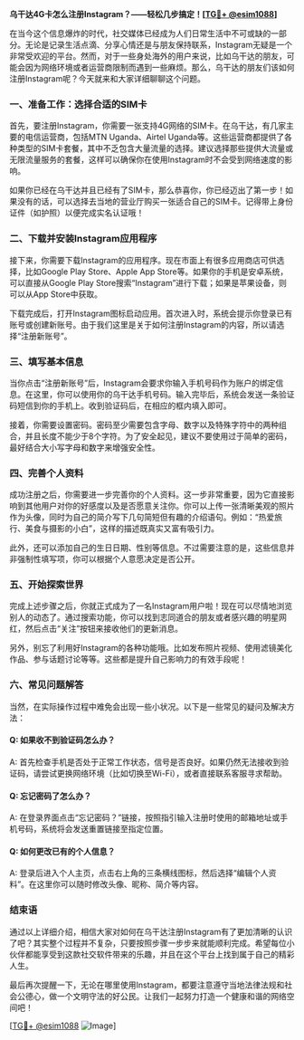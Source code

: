 **乌干达4G卡怎么注册Instagram？——轻松几步搞定！[[TG💪+ @esim1088](https://t.me/s/esim1088)]**

在当今这个信息爆炸的时代，社交媒体已经成为人们日常生活中不可或缺的一部分。无论是记录生活点滴、分享心情还是与朋友保持联系，Instagram无疑是一个非常受欢迎的平台。然而，对于一些身处海外的用户来说，比如乌干达的朋友，可能会因为网络环境或者运营商限制而遇到一些麻烦。那么，乌干达的朋友们该如何注册Instagram呢？今天就来和大家详细聊聊这个问题。

### 一、准备工作：选择合适的SIM卡

首先，要注册Instagram，你需要一张支持4G网络的SIM卡。在乌干达，有几家主要的电信运营商，包括MTN Uganda、Airtel Uganda等。这些运营商都提供了各种类型的SIM卡套餐，其中不乏包含大量流量的选择。建议选择那些提供大流量或无限流量服务的套餐，这样可以确保你在使用Instagram时不会受到网络速度的影响。

如果你已经在乌干达并且已经有了SIM卡，那么恭喜你，你已经迈出了第一步！如果没有的话，可以选择去当地的营业厅购买一张适合自己的SIM卡。记得带上身份证件（如护照）以便完成实名认证哦！

### 二、下载并安装Instagram应用程序

接下来，你需要下载Instagram的应用程序。现在市面上有很多应用商店可供选择，比如Google Play Store、Apple App Store等。如果你的手机是安卓系统，可以直接从Google Play Store搜索“Instagram”进行下载；如果是苹果设备，则可以从App Store中获取。

下载完成后，打开Instagram图标启动应用。首次进入时，系统会提示你登录已有账号或创建新账号。由于我们这里是关于如何注册Instagram的内容，所以请选择“注册新账号”。

### 三、填写基本信息

当你点击“注册新账号”后，Instagram会要求你输入手机号码作为账户的绑定信息。在这里，你可以使用你的乌干达手机号码。输入完毕后，系统会发送一条验证码短信到你的手机上。收到验证码后，在相应的框内填入即可。

接着，你需要设置密码。密码至少需要包含字母、数字以及特殊字符中的两种组合，并且长度不能少于8个字符。为了安全起见，建议不要使用过于简单的密码，最好结合大小写字母和数字来增强安全性。

### 四、完善个人资料

成功注册之后，你需要进一步完善你的个人资料。这一步非常重要，因为它直接影响到其他用户对你的好感度以及是否愿意关注你。你可以上传一张清晰美观的照片作为头像，同时为自己的简介写下几句简短但有趣的介绍语句。例如：“热爱旅行、美食与摄影的小白”，这样的描述既真实又富有吸引力。

此外，还可以添加自己的生日日期、性别等信息。不过需要注意的是，这些信息并非强制性填写项，你可以根据个人意愿决定是否公开。

### 五、开始探索世界

完成上述步骤之后，你就正式成为了一名Instagram用户啦！现在可以尽情地浏览别人的动态了。通过搜索功能，你可以找到志同道合的朋友或者感兴趣的明星网红，然后点击“关注”按钮来接收他们的更新消息。

另外，别忘了利用好Instagram的各种功能哦。比如发布照片视频、使用滤镜美化作品、参与话题讨论等等。这些都是提升自己影响力的有效手段呢！

### 六、常见问题解答

当然，在实际操作过程中难免会出现一些小状况。以下是一些常见的疑问及解决方法：

#### Q: 如果收不到验证码怎么办？
A: 首先检查手机是否处于正常工作状态，信号是否良好。如果仍然无法接收到验证码，请尝试更换网络环境（比如切换至Wi-Fi），或者直接联系客服寻求帮助。

#### Q: 忘记密码了怎么办？
A: 在登录界面点击“忘记密码？”链接，按照指引输入注册时使用的邮箱地址或手机号码，系统将会发送重置链接至指定位置。

#### Q: 如何更改已有的个人信息？
A: 登录后进入个人主页，点击右上角的三条横线图标，然后选择“编辑个人资料”。在这里你可以随时修改头像、昵称、简介等内容。

### 结束语

通过以上详细介绍，相信大家对如何在乌干达注册Instagram有了更加清晰的认识了吧？其实整个过程并不复杂，只要按照步骤一步步来就能顺利完成。希望每位小伙伴都能享受到这款社交软件带来的乐趣，并且在这个平台上找到属于自己的精彩人生。

最后再次提醒一下，无论在哪里使用Instagram，都要注意遵守当地法律法规和社会公德心，做一个文明守法的好公民。让我们一起努力打造一个健康和谐的网络空间吧！

[[TG💪+ @esim1088](https://t.me/s/esim1088) ![Image](https://i.postimg.cc/4NQfJmqS/Snipaste-2025-05-13-00-14-12.png)]